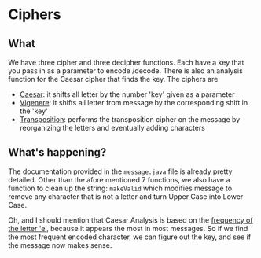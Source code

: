 # Ciphers

## What

We have three cipher and  three decipher functions. Each have a key that you pass in as a parameter to encode /decode. There is also an analysis function for the Caesar cipher that finds the key. The ciphers are
- [Caesar](http://practicalcryptography.com/ciphers/caesar-cipher/):  it shifts all letter by the number 'key' given as a parameter
- [Vigenere](http://practicalcryptography.com/ciphers/vigenere-gronsfeld-and-autokey-cipher/): it shifts all letter from message by the corresponding shift in the 'key'
- [Transposition](https://en.wikipedia.org/wiki/Transposition_cipher): performs the transposition cipher on the message by reorganizing the letters and eventually adding characters

## What's happening?
The documentation provided in the `message.java` file is already pretty detailed. Other than the afore mentioned 7 functions, we also have
a function to clean up the string: `makeValid` which modifies message to remove any character that is not a letter and turn Upper Case into Lower Case. 

Oh, and I should mention that Caesar Analysis is based on the [frequency of the letter 'e'](https://learncryptography.com/attack-vectors/frequency-analysis/), because it appears the most in most messages. 
So if we find the most frequent encoded character, we can figure out the key, and see if the message now makes sense. 
